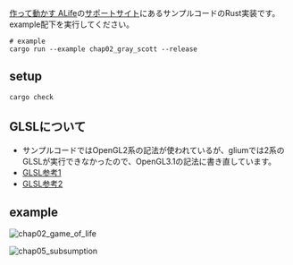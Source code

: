 [作って動かす ALife](https://www.oreilly.co.jp/books/9784873118475/)の[サポートサイト](https://github.com/alifelab/alife_book_src)にあるサンプルコードのRust実装です。  
example配下を実行してください。
~~~ShellSession
# example
cargo run --example chap02_gray_scott --release
~~~

## setup
~~~ShellSession
cargo check
~~~

## GLSLについて
* サンプルコードではOpenGL2系の記法が使われているが、gliumでは2系のGLSLが実行できなかったので、OpenGL3.1の記法に書き直しています。
* [GLSL参考1](http://nn-hokuson.hatenablog.com/entry/2016/11/07/204241)
* [GLSL参考2](http://tkengo.github.io/blog/2014/12/27/opengl-es-2-2d-knowledge-1/)

## example
![chap02_game_of_life](https://i.gyazo.com/c0bc4d8c5502722bccd33a4c599d654b.gif)

![chap05_subsumption](https://i.gyazo.com/318f9bc9e2ed40a5a8f25975134220a7.gif)

